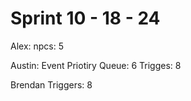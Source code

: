 # Sprint 10 - 18 - 24

Alex:
npcs: 5

Austin:
Event Priotiry Queue: 6
Trigges: 8

Brendan
Triggers: 8